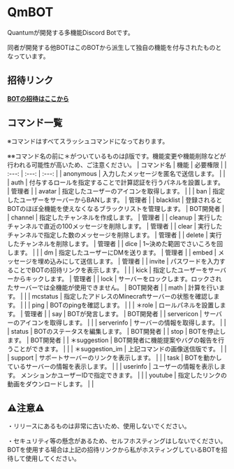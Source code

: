 # QmBOT
Quantumが開発する多機能Discord Botです。

同者が開発する他BOTはこのBOTから派生して独自の機能を付与されたものとなっています。

## 招待リンク
**[BOTの招待はここから](https://discord.com/oauth2/authorize?client_id=1057679845087252521&permissions=8&integration_type=0&scope=bot+applications.commands)**

## コマンド一覧
※コマンドはすべてスラッシュコマンドになっております。

※※コマンド名の前に＊がついているものはβ版です。機能変更や機能削除などが行われる可能性が高いため、ご注意ください。
| コマンド名 | 機能 | 必要権限 |
| :---: | :---: | :---: |
| anonymous | 入力したメッセージを匿名で送信します。 | |
| auth | 付与するロールを指定することで計算認証を行うパネルを設置します。 | 管理者 |
| avatar | 指定したユーザーのアイコンを取得します。 | |
| ban | 指定したユーザーをサーバーからBANします。 | 管理者 |
| blacklist | 登録されるとBOTのほぼ全機能を使えなくなるブラックリストを管理します。 | BOT開発者 |
| channel | 指定したチャンネルを作成します。 | 管理者 |
| cleanup | 実行したチャンネルで直近の100メッセージを削除します。 | 管理者 |
| clear | 実行したチャンネルで指定した数のメッセージを削除します。 | 管理者 |
| delete | 実行したチャンネルを削除します。 | 管理者 |
| dice | 1~決めた範囲でさいころを回します。 | |
| dm | 指定したユーザーにDMを送ります。 | 管理者 |
| embed | メッセージを埋め込みにして送信します。 | 管理者 |
| invite | パスワードを入力することでBOTの招待リンクを表示します。 | |
| kick | 指定したユーザーをサーバーからキックします。 | 管理者 |
| lock | サーバーをロックします。ロックされたサーバーでは全機能が使用できません。 | BOT開発者 |
| math | 計算を行います。 | |
| mcstatus | 指定したアドレスのMinecraftサーバーの状態を確認します。 | |
| ping | BOTのpingを確認します。 | |
| ＊role | ロールパネルを設置します。 | 管理者 |
| say | BOTが発言します。 | BOT開発者 |
| servericon | サーバーのアイコンを取得します。 | |
| serverinfo | サーバーの情報を取得します。 | |
| status | BOTのステータスを編集します。 | BOT開発者 |
| stop | BOTを停止します。 | BOT開発者 |
| ＊suggestion | BOT開発者に機能提案やバグの報告を行うことができます。 | |
| ＊suggestion_im | 上記コマンドの画像送信版です。 | |
| support | サポートサーバーのリンクを表示します。 | |
| task | BOTを動かしているサーバーの情報を表示します。 | |
| userinfo | ユーザーの情報を表示します。 メンションかユーザーIDで指定できます。 | |
| youtube | 指定したリンクの動画をダウンロードします。 | |

## ⚠️注意⚠️
・リリースにあるものは非常に古いため、使用しないでください。

・セキュリティ等の懸念があるため、セルフホスティングはしないでください。BOTを使用する場合は上記の招待リンクから私がホスティングしているBOTを招待して使用してください。
